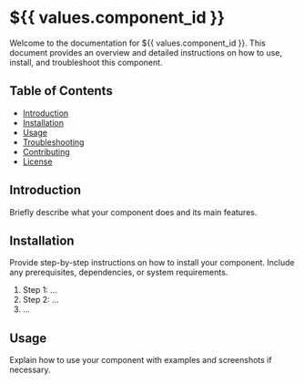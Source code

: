 # ${{ values.component_id }}

Welcome to the documentation for ${{ values.component_id }}. This document provides an overview and detailed instructions on how to use, install, and troubleshoot this component.

## Table of Contents
- [Introduction](#introduction)
- [Installation](#installation)
- [Usage](#usage)
- [Troubleshooting](#troubleshooting)
- [Contributing](#contributing)
- [License](#license)

## Introduction

Briefly describe what your component does and its main features.

## Installation

Provide step-by-step instructions on how to install your component. Include any prerequisites, dependencies, or system requirements.

1. Step 1: ...
2. Step 2: ...
3. ...

## Usage

Explain how to use your component with examples and screenshots if necessary.
